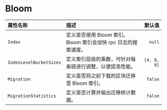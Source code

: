# Bloom

| 属性名称 | 描述 | 默认值 |
| :--- | :--- | ---: |
| `Index` | 定义是否使用 Bloom 索引。Bloom 索引会加快 rpc 日志的搜索速度。 | `null` |
| `IndexLevelBucketSizes` | 定义索引层级的乘数，可针对每条链进行调整，以便提高性能。 | `[4, 8, 8]` |
| `Migration` | 定义是否将之前下载的区块迁移至 Bloom 索引。 | `false` |
| `MigrationStatistics` | 定义是否计算并输出迁移统计数据。 | `false` |

